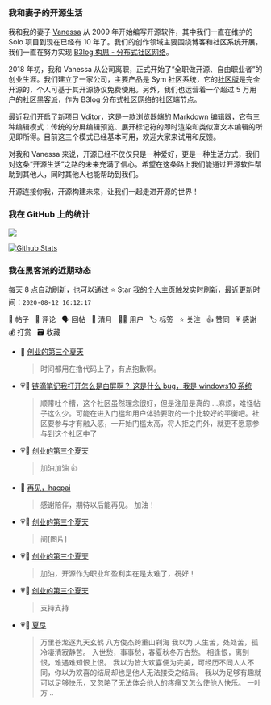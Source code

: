 ### 我和妻子的开源生活

我和我的妻子 [Vanessa](https://github.com/Vanessa219) 从 2009 年开始编写开源软件，其中我们一直在维护的 Solo 项目到现在已经有 10 年了。我们的创作领域主要围绕博客和社区系统开展，我们一直在努力实现 [B3log 构思 - 分布式社区网络](https://hacpai.com/article/1546941897596)。

2018 年初，我和 Vanessa 从公司离职，正式开始了“全职做开源、自由职业者”的创业生涯。我们建立了一家公司，主要产品是 Sym 社区系统，它的[社区版](https://github.com/88250/symphony)是完全开源的，个人可基于其开源协议免费使用。另外，我们也运营着一个超过 5 万用户的社区[黑客派](https://hacpai.com)，作为 B3log 分布式社区网络的社区端节点。

最近我们开启了新项目 [Vditor](https://github.com/Vanessa219/vditor)，这是一款浏览器端的 Markdown 编辑器，它有三种编辑模式：传统的分屏编辑预览、展开标记符的即时渲染和类似富文本编辑的所见即所得。目前这三个模式已经基本可用，欢迎大家来试用和反馈。

对我和 Vanessa 来说，开源已经不仅仅只是一种爱好，更是一种生活方式，我们对这条“开源生活”之路的未来充满了信心。希望在这条路上我们能通过开源软件帮助到其他人，同时其他人也能帮助到我们。

开源连接你我，开源构建未来，让我们一起走进开源的世界！

### 我在 GitHub 上的统计

<a title="Hits" target="_blank" href="https://github.com/88250/88250"><img src="https://hits.b3log.org/88250/88250.svg"></a>

[![Github Stats](https://github-readme-stats.vercel.app/api?username=88250&show_icons=true)](https://github.com/88250)

<!--events start -->

### 我在黑客派的近期动态

每天 8 点自动刷新，也可以通过 ⭐️ Star [我的个人主页](https://github.com/88250/88250)触发实时刷新，最近更新时间：`2020-08-12 16:12:17`

📝 帖子 &nbsp; 💬 评论 &nbsp; 🗣 回帖 &nbsp; 🌙 清月 &nbsp; 👨‍💻 用户 &nbsp; 🏷️ 标签 &nbsp; ⭐️ 关注 &nbsp; 👍 赞同 &nbsp; 💗 感谢 &nbsp; 💰 打赏 &nbsp; 🗃 收藏

* 💬 [创业的第三个夏天](https://hacpai.com/article/1596793688068/comment/1597150172070#comments)

  > 时间都用在撸代码上了，有点抱歉啊。
* 💗💬 [链滴笔记我打开怎么是白屏啊？ 这是什么 bug，我是 windows10 系统](https://hacpai.com/article/1592988262933/comment/1597040242325#comments)

  > 顺带吐个槽，这个社区虽然理念很好，但是注册是真的....麻烦，难怪帖子这么少。可能在进入门槛和用户体验要取的一个比较好的平衡吧。社区要参与才有融入感，一开始门槛太高，将人拒之门外，就更不愿意参与到这个社区中了
* 💗💬 [创业的第三个夏天](https://hacpai.com/article/1596793688068/comment/1597112925941#comments)

  > 加油加油 👍
* 💬 [再见，hacpai](https://hacpai.com/article/1597048140528/comment/1597050613916#comments)

  > 感谢陪伴，期待以后能再见。 加油！
* 💗💬 [创业的第三个夏天](https://hacpai.com/article/1596793688068/comment/1597049036527#comments)

  > 阅[图片]
* 💗💬 [创业的第三个夏天](https://hacpai.com/article/1596793688068/comment/1597032375385#comments)

  > 加油，开源作为职业和盈利实在是太难了，祝好！
* 💗💬 [创业的第三个夏天](https://hacpai.com/article/1596793688068/comment/1597029837636#comments)

  > 支持支持
* 💗📝 [夏尽](https://hacpai.com/article/1596977390320)

  > 万里苍龙逐九天玄鹤 八方俊杰跨重山刹海 我以为 人生苦，处处苦，孤冷凄清寂静苦。 入世愁，事事愁，春夏秋冬万古愁。 相逢恨，离别恨，难遇难知恨上恨。 我以为皆大欢喜便为完美，可经历不同人人不同，你以为欢喜的结局却也是他人无法接受之结局。 我以为足够有趣就可以足够快乐，又忽略了无法体会他人的疼痛又怎么使他人快乐。 一叶方 ..


<!--events end -->
